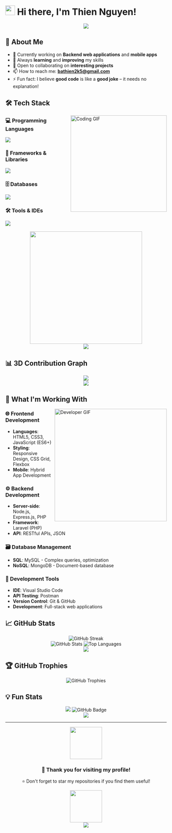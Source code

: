 # <img src="https://raw.githubusercontent.com/MartinHeinz/MartinHeinz/master/wave.gif" width="30px" height="30px" /> Hi there, I'm Thien Nguyen!

<div align="center">
  <img src="https://readme-typing-svg.herokuapp.com/?font=Righteous&size=35&center=true&vCenter=true&width=500&height=70&duration=4000&lines=Hi+There!+👋;+I'm+Thien+Nguyen!;Backend+Developer+🚀;Always+Learning+📚;" />
</div>

## 🚀 About Me
- 🔭 Currently working on **Backend web applications** and **mobile apps**
- 🌱 Always **learning** and **improving** my skills
- 💼 Open to collaborating on **interesting projects**
- 📫 How to reach me: **bathien2k5@gmail.com**
- ⚡ Fun fact: I believe **good code** is like a **good joke** – it needs no explanation!


## 🛠️ Tech Stack

<img align="right" alt="Coding GIF" width="300" src="https://user-images.githubusercontent.com/74038190/212257454-16e3712e-945a-4ca2-b238-408ad0bf87e6.gif">

### 💻 Programming Languages
<div align="left">
  <img src="https://skillicons.dev/icons?i=c,js,php,java,html,css" />
</div>

### 🎯 Frameworks & Libraries
<div align="left">
  <img src="https://skillicons.dev/icons?i=nodejs,express,laravel" />
</div>

### 🗄️ Databases
<div align="left">
  <img src="https://skillicons.dev/icons?i=mysql,mongodb" />
</div>

### 🛠️ Tools & IDEs
<div align="left">
  <img src="https://skillicons.dev/icons?i=vscode,postman,git,github" />
</div>

<br clear="both" />

<div align="center">
  <img src="https://user-images.githubusercontent.com/74038190/226127923-0e8b7792-7b3c-462b-951b-63c96ba1a5af.gif" width="350"/>
</div>

<div align="center">
  <img src="https://user-images.githubusercontent.com/73097560/115834477-dbab4500-a447-11eb-908a-139a6edaec5c.gif">
</div>

## 📊 3D Contribution Graph
<div align="center">
  <img src="./profile-3d-contrib/profile-night-view.svg" />
</div>

<div align="center">
  <img src="https://user-images.githubusercontent.com/73097560/115834477-dbab4500-a447-11eb-908a-139a6edaec5c.gif">
</div>

## 💼 What I'm Working With

<img align="right" alt="Developer GIF" width="350" src="https://user-images.githubusercontent.com/74038190/212284100-561aa473-3905-4a80-b561-0d28506553ee.gif">

### 🌐 Frontend Development
- **Languages**: HTML5, CSS3, JavaScript (ES6+)
- **Styling**: Responsive Design, CSS Grid, Flexbox  
- **Mobile**: Hybrid App Development

### ⚙️ Backend Development
- **Server-side**: Node.js, Express.js, PHP
- **Framework**: Laravel (PHP)
- **API**: RESTful APIs, JSON

### 🗃️ Database Management
- **SQL**: MySQL - Complex queries, optimization
- **NoSQL**: MongoDB - Document-based database

### 🔧 Development Tools
- **IDE**: Visual Studio Code
- **API Testing**: Postman  
- **Version Control**: Git & GitHub
- **Development**: Full-stack web applications


## 📈 GitHub Stats

<div align="center">
  <img src="https://github-readme-streak-stats.herokuapp.com/?user=pathin33&theme=radical&hide_border=true&stroke=0000&background=0D1117&ring=e05397&fire=e05397&currStreakLabel=e05397" alt="GitHub Streak" />
</div>

<div align="center">
  <img src="https://github-readme-stats.vercel.app/api?username=pathin33&theme=radical&hide_border=true&include_all_commits=false&count_private=false" alt="GitHub Stats" />
  <img src="https://github-readme-stats.vercel.app/api/top-langs/?username=pathin33&theme=radical&hide_border=true&include_all_commits=false&count_private=false&layout=compact" alt="Top Languages" />
</div>

<div align="center">
  <img src="https://user-images.githubusercontent.com/73097560/115834477-dbab4500-a447-11eb-908a-139a6edaec5c.gif">
</div>

## 🏆 GitHub Trophies
<div align="center">
  <img src="https://github-profile-trophy.vercel.app/?username=pathin33&theme=radical&no-frame=true&no-bg=false&margin-w=4" alt="GitHub Trophies" />
</div>

## 💡 Fun Stats
<div align="center">
  <img src="https://komarev.com/ghpvc/?username=pathin33&color=36BCF7&style=flat-square&label=Profile+Views" />
  <img src="https://img.shields.io/github/followers/pathin33?label=Followers&style=social" alt="GitHub Badge">
</div>

<div align="center">
  <img src="https://user-images.githubusercontent.com/73097560/115834477-dbab4500-a447-11eb-908a-139a6edaec5c.gif">
</div>


---

<div align="center">
  <img src="https://user-images.githubusercontent.com/74038190/212257468-1e9a91f1-b626-4baa-b15d-5c385b1974d3.gif" width="100">
  <h3>💖 Thank you for visiting my profile!</h3>
  <p>⭐ Don't forget to star my repositories if you find them useful!</p>
  <img src="https://user-images.githubusercontent.com/74038190/212257465-7ce8d493-cac5-494e-982a-5a9deb852c4b.gif" width="100">
</div>

<div align="center">
  <img src="https://capsule-render.vercel.app/api?type=waving&color=gradient&height=100&section=footer"/>
</div>
